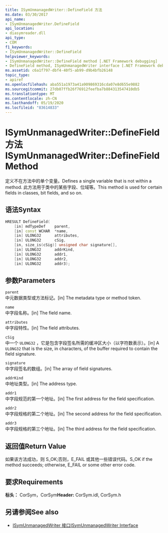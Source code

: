 ```yaml
---
title: ISymUnmanagedWriter::DefineField 方法
ms.date: 03/30/2017
api_name:
- ISymUnmanagedWriter.DefineField
api_location:
- diasymreader.dll
api_type:
- COM
f1_keywords:
- ISymUnmanagedWriter::DefineField
helpviewer_keywords:
- ISymUnmanagedWriter::DefineField method [.NET Framework debugging]
- DefineField method, ISymUnmanagedWriter interface [.NET Framework debugging]
ms.assetid: c6a1f797-dbf4-40f5-ab99-d9b4bfb26148
topic_type:
- apiref
ms.openlocfilehash: aba551a1973a41a909869316cda07e8d655e9882
ms.sourcegitcommit: 27db07ffb26f76912feefba7b884313547410db5
ms.translationtype: MT
ms.contentlocale: zh-CN
ms.lasthandoff: 05/19/2020
ms.locfileid: "83614833"
---
```

# <a name="isymunmanagedwriterdefinefield-method"></a><span data-ttu-id="894db-102">ISymUnmanagedWriter::DefineField 方法</span><span class="sxs-lookup"><span data-stu-id="894db-102">ISymUnmanagedWriter::DefineField Method</span></span>
<span data-ttu-id="894db-103">定义不在方法中的单个变量。</span><span class="sxs-lookup"><span data-stu-id="894db-103">Defines a single variable that is not within a method.</span></span> <span data-ttu-id="894db-104">此方法用于类中的某些字段、位域等。</span><span class="sxs-lookup"><span data-stu-id="894db-104">This method is used for certain fields in classes, bit fields, and so on.</span></span>  
  
## <a name="syntax"></a><span data-ttu-id="894db-105">语法</span><span class="sxs-lookup"><span data-stu-id="894db-105">Syntax</span></span>  
  
```cpp  
HRESULT DefineField(  
    [in] mdTypeDef    parent,  
    [in] const WCHAR  *name,  
    [in] ULONG32      attributes,  
    [in] ULONG32      cSig,  
    [in, size_is(cSig)] unsigned char signature[],  
    [in] ULONG32      addrKind,  
    [in] ULONG32      addr1,  
    [in] ULONG32      addr2,  
    [in] ULONG32      addr3);  
```  
  
## <a name="parameters"></a><span data-ttu-id="894db-106">参数</span><span class="sxs-lookup"><span data-stu-id="894db-106">Parameters</span></span>  
 `parent`  
 <span data-ttu-id="894db-107">中元数据类型或方法标记。</span><span class="sxs-lookup"><span data-stu-id="894db-107">[in] The metadata type or method token.</span></span>  
  
 `name`  
 <span data-ttu-id="894db-108">中字段名称。</span><span class="sxs-lookup"><span data-stu-id="894db-108">[in] The field name.</span></span>  
  
 `attributes`  
 <span data-ttu-id="894db-109">中字段特性。</span><span class="sxs-lookup"><span data-stu-id="894db-109">[in] The field attributes.</span></span>  
  
 `cSig`  
 <span data-ttu-id="894db-110">中一个 `ULONG32` ，它是包含字段签名所需的缓冲区大小（以字符数表示）。</span><span class="sxs-lookup"><span data-stu-id="894db-110">[in] A `ULONG32` that is the size, in characters, of the buffer required to contain the field signature.</span></span>  
  
 `signature`  
 <span data-ttu-id="894db-111">中字段签名的数组。</span><span class="sxs-lookup"><span data-stu-id="894db-111">[in] The array of field signatures.</span></span>  
  
 `addrKind`  
 <span data-ttu-id="894db-112">中地址类型。</span><span class="sxs-lookup"><span data-stu-id="894db-112">[in] The address type.</span></span>  
  
 `addr1`  
 <span data-ttu-id="894db-113">中字段规范的第一个地址。</span><span class="sxs-lookup"><span data-stu-id="894db-113">[in] The first address for the field specification.</span></span>  
  
 `addr2`  
 <span data-ttu-id="894db-114">中字段规格的第二个地址。</span><span class="sxs-lookup"><span data-stu-id="894db-114">[in] The second address for the field specification.</span></span>  
  
 `addr3`  
 <span data-ttu-id="894db-115">中字段规格的第三个地址。</span><span class="sxs-lookup"><span data-stu-id="894db-115">[in] The third address for the field specification.</span></span>  
  
## <a name="return-value"></a><span data-ttu-id="894db-116">返回值</span><span class="sxs-lookup"><span data-stu-id="894db-116">Return Value</span></span>  
 <span data-ttu-id="894db-117">如果该方法成功，则 S_OK;否则，E_FAIL 或其他一些错误代码。</span><span class="sxs-lookup"><span data-stu-id="894db-117">S_OK if the method succeeds; otherwise, E_FAIL or some other error code.</span></span>  
  
## <a name="requirements"></a><span data-ttu-id="894db-118">要求</span><span class="sxs-lookup"><span data-stu-id="894db-118">Requirements</span></span>  
 <span data-ttu-id="894db-119">**标头：** CorSym，CorSym</span><span class="sxs-lookup"><span data-stu-id="894db-119">**Header:** CorSym.idl, CorSym.h</span></span>  
  
## <a name="see-also"></a><span data-ttu-id="894db-120">另请参阅</span><span class="sxs-lookup"><span data-stu-id="894db-120">See also</span></span>

- [<span data-ttu-id="894db-121">ISymUnmanagedWriter 接口</span><span class="sxs-lookup"><span data-stu-id="894db-121">ISymUnmanagedWriter Interface</span></span>](isymunmanagedwriter-interface.md)
